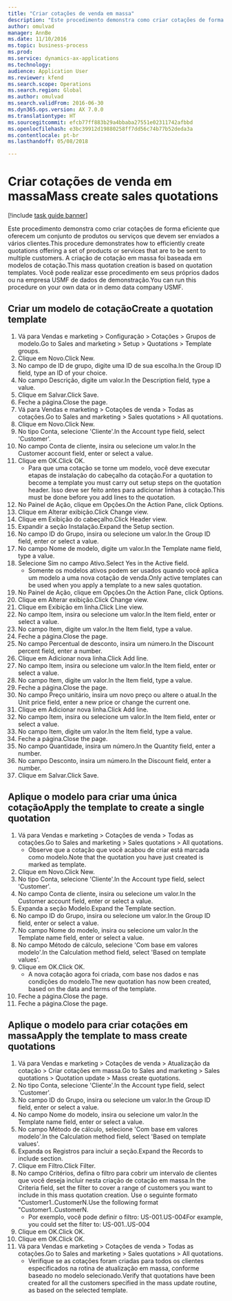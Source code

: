 ```yaml
--- 
title: "Criar cotações de venda em massa"
description: "Este procedimento demonstra como criar cotações de forma eficiente que oferecem um conjunto de produtos ou serviços que devem ser enviados a vários clientes."
author: omulvad
manager: AnnBe
ms.date: 11/10/2016
ms.topic: business-process
ms.prod: 
ms.service: dynamics-ax-applications
ms.technology: 
audience: Application User
ms.reviewer: kfend
ms.search.scope: Operations
ms.search.region: Global
ms.author: omulvad
ms.search.validFrom: 2016-06-30
ms.dyn365.ops.version: AX 7.0.0
ms.translationtype: HT
ms.sourcegitcommit: efcb77ff883b29a4bbaba27551e02311742afbbd
ms.openlocfilehash: e3bc39912d19880258ff7dd56c74b77b52deda3a
ms.contentlocale: pt-br
ms.lasthandoff: 05/08/2018

---
```

# <a name="mass-create-sales-quotations"></a><span data-ttu-id="dc451-103">Criar cotações de venda em massa</span><span class="sxs-lookup"><span data-stu-id="dc451-103">Mass create sales quotations</span></span>

[!include [task guide banner](../../includes/task-guide-banner.md)]

<span data-ttu-id="dc451-104">Este procedimento demonstra como criar cotações de forma eficiente que oferecem um conjunto de produtos ou serviços que devem ser enviados a vários clientes.</span><span class="sxs-lookup"><span data-stu-id="dc451-104">This procedure demonstrates how to efficiently create quotations offering a set of products or services that are to be sent to multiple customers.</span></span> <span data-ttu-id="dc451-105">A criação de cotação em massa foi baseada em modelos de cotação.</span><span class="sxs-lookup"><span data-stu-id="dc451-105">This mass quotation creation is based on quotation templates.</span></span> <span data-ttu-id="dc451-106">Você pode realizar esse procedimento em seus próprios dados ou na empresa USMF de dados de demonstração.</span><span class="sxs-lookup"><span data-stu-id="dc451-106">You can run this procedure on your own data or in demo data company USMF.</span></span>


## <a name="create-a-quotation-template"></a><span data-ttu-id="dc451-107">Criar um modelo de cotação</span><span class="sxs-lookup"><span data-stu-id="dc451-107">Create a quotation template</span></span>
1. <span data-ttu-id="dc451-108">Vá para Vendas e marketing > Configuração > Cotações > Grupos de modelo.</span><span class="sxs-lookup"><span data-stu-id="dc451-108">Go to Sales and marketing > Setup > Quotations > Template groups.</span></span>
2. <span data-ttu-id="dc451-109">Clique em Novo.</span><span class="sxs-lookup"><span data-stu-id="dc451-109">Click New.</span></span>
3. <span data-ttu-id="dc451-110">No campo de ID de grupo, digite uma ID de sua escolha.</span><span class="sxs-lookup"><span data-stu-id="dc451-110">In the Group ID field, type an ID of your choice.</span></span>
4. <span data-ttu-id="dc451-111">No campo Descrição, digite um valor.</span><span class="sxs-lookup"><span data-stu-id="dc451-111">In the Description field, type a value.</span></span>
5. <span data-ttu-id="dc451-112">Clique em Salvar.</span><span class="sxs-lookup"><span data-stu-id="dc451-112">Click Save.</span></span>
6. <span data-ttu-id="dc451-113">Feche a página.</span><span class="sxs-lookup"><span data-stu-id="dc451-113">Close the page.</span></span>
7. <span data-ttu-id="dc451-114">Vá para Vendas e marketing > Cotações de venda > Todas as cotações.</span><span class="sxs-lookup"><span data-stu-id="dc451-114">Go to Sales and marketing > Sales quotations > All quotations.</span></span>
8. <span data-ttu-id="dc451-115">Clique em Novo.</span><span class="sxs-lookup"><span data-stu-id="dc451-115">Click New.</span></span>
9. <span data-ttu-id="dc451-116">No tipo Conta, selecione 'Cliente'.</span><span class="sxs-lookup"><span data-stu-id="dc451-116">In the Account type field, select 'Customer'.</span></span>
10. <span data-ttu-id="dc451-117">No campo Conta de cliente, insira ou selecione um valor.</span><span class="sxs-lookup"><span data-stu-id="dc451-117">In the Customer account field, enter or select a value.</span></span>
11. <span data-ttu-id="dc451-118">Clique em OK.</span><span class="sxs-lookup"><span data-stu-id="dc451-118">Click OK.</span></span>
    * <span data-ttu-id="dc451-119">Para que uma cotação se torne um modelo, você deve executar etapas de instalação do cabeçalho da cotação.</span><span class="sxs-lookup"><span data-stu-id="dc451-119">For a quotation to become a template you must carry out  setup steps on the quotation header.</span></span> <span data-ttu-id="dc451-120">Isso deve ser feito antes para adicionar linhas à cotação.</span><span class="sxs-lookup"><span data-stu-id="dc451-120">This must be done before you add lines to the quotation.</span></span>   
12. <span data-ttu-id="dc451-121">No Painel de Ação, clique em Opções.</span><span class="sxs-lookup"><span data-stu-id="dc451-121">On the Action Pane, click Options.</span></span>
13. <span data-ttu-id="dc451-122">Clique em Alterar exibição.</span><span class="sxs-lookup"><span data-stu-id="dc451-122">Click Change view.</span></span>
14. <span data-ttu-id="dc451-123">Clique em Exibição do cabeçalho.</span><span class="sxs-lookup"><span data-stu-id="dc451-123">Click Header view.</span></span>
15. <span data-ttu-id="dc451-124">Expandir a seção Instalação.</span><span class="sxs-lookup"><span data-stu-id="dc451-124">Expand the Setup section.</span></span>
16. <span data-ttu-id="dc451-125">No campo ID do Grupo, insira ou selecione um valor.</span><span class="sxs-lookup"><span data-stu-id="dc451-125">In the Group ID field, enter or select a value.</span></span>
17. <span data-ttu-id="dc451-126">No campo Nome de modelo, digite um valor.</span><span class="sxs-lookup"><span data-stu-id="dc451-126">In the Template name field, type a value.</span></span>
18. <span data-ttu-id="dc451-127">Selecione Sim no campo Ativo.</span><span class="sxs-lookup"><span data-stu-id="dc451-127">Select Yes in the Active field.</span></span>
    * <span data-ttu-id="dc451-128">Somente os modelos ativos podem ser usados quando você aplica um modelo a uma nova cotação de venda.</span><span class="sxs-lookup"><span data-stu-id="dc451-128">Only active templates can be used when you apply a template to a new sales quotation.</span></span>  
19. <span data-ttu-id="dc451-129">No Painel de Ação, clique em Opções.</span><span class="sxs-lookup"><span data-stu-id="dc451-129">On the Action Pane, click Options.</span></span>
20. <span data-ttu-id="dc451-130">Clique em Alterar exibição.</span><span class="sxs-lookup"><span data-stu-id="dc451-130">Click Change view.</span></span>
21. <span data-ttu-id="dc451-131">Clique em Exibição em linha.</span><span class="sxs-lookup"><span data-stu-id="dc451-131">Click Line view.</span></span>
22. <span data-ttu-id="dc451-132">No campo Item, insira ou selecione um valor.</span><span class="sxs-lookup"><span data-stu-id="dc451-132">In the Item field, enter or select a value.</span></span>
23. <span data-ttu-id="dc451-133">No campo Item, digite um valor.</span><span class="sxs-lookup"><span data-stu-id="dc451-133">In the Item field, type a value.</span></span>
24. <span data-ttu-id="dc451-134">Feche a página.</span><span class="sxs-lookup"><span data-stu-id="dc451-134">Close the page.</span></span>
25. <span data-ttu-id="dc451-135">No campo Percentual de desconto, insira um número.</span><span class="sxs-lookup"><span data-stu-id="dc451-135">In the Discount percent field, enter a number.</span></span>
26. <span data-ttu-id="dc451-136">Clique em Adicionar nova linha.</span><span class="sxs-lookup"><span data-stu-id="dc451-136">Click Add line.</span></span>
27. <span data-ttu-id="dc451-137">No campo Item, insira ou selecione um valor.</span><span class="sxs-lookup"><span data-stu-id="dc451-137">In the Item field, enter or select a value.</span></span>
28. <span data-ttu-id="dc451-138">No campo Item, digite um valor.</span><span class="sxs-lookup"><span data-stu-id="dc451-138">In the Item field, type a value.</span></span>
29. <span data-ttu-id="dc451-139">Feche a página.</span><span class="sxs-lookup"><span data-stu-id="dc451-139">Close the page.</span></span>
30. <span data-ttu-id="dc451-140">No campo Preço unitário, insira um novo preço ou altere o atual.</span><span class="sxs-lookup"><span data-stu-id="dc451-140">In the Unit price field, enter a new price or change the current one.</span></span>
31. <span data-ttu-id="dc451-141">Clique em Adicionar nova linha.</span><span class="sxs-lookup"><span data-stu-id="dc451-141">Click Add line.</span></span>
32. <span data-ttu-id="dc451-142">No campo Item, insira ou selecione um valor.</span><span class="sxs-lookup"><span data-stu-id="dc451-142">In the Item field, enter or select a value.</span></span>
33. <span data-ttu-id="dc451-143">No campo Item, digite um valor.</span><span class="sxs-lookup"><span data-stu-id="dc451-143">In the Item field, type a value.</span></span>
34. <span data-ttu-id="dc451-144">Feche a página.</span><span class="sxs-lookup"><span data-stu-id="dc451-144">Close the page.</span></span>
35. <span data-ttu-id="dc451-145">No campo Quantidade, insira um número.</span><span class="sxs-lookup"><span data-stu-id="dc451-145">In the Quantity field, enter a number.</span></span>
36. <span data-ttu-id="dc451-146">No campo Desconto, insira um número.</span><span class="sxs-lookup"><span data-stu-id="dc451-146">In the Discount field, enter a number.</span></span>
37. <span data-ttu-id="dc451-147">Clique em Salvar.</span><span class="sxs-lookup"><span data-stu-id="dc451-147">Click Save.</span></span>

## <a name="apply-the-template-to-create-a-single-quotation"></a><span data-ttu-id="dc451-148">Aplique o modelo para criar uma única cotação</span><span class="sxs-lookup"><span data-stu-id="dc451-148">Apply the template to create a single quotation</span></span>
1. <span data-ttu-id="dc451-149">Vá para Vendas e marketing > Cotações de venda > Todas as cotações.</span><span class="sxs-lookup"><span data-stu-id="dc451-149">Go to Sales and marketing > Sales quotations > All quotations.</span></span>
    * <span data-ttu-id="dc451-150">Observe que a cotação que você acabou de criar está marcada como modelo.</span><span class="sxs-lookup"><span data-stu-id="dc451-150">Note that the quotation you have just created is marked as template.</span></span>  
2. <span data-ttu-id="dc451-151">Clique em Novo.</span><span class="sxs-lookup"><span data-stu-id="dc451-151">Click New.</span></span>
3. <span data-ttu-id="dc451-152">No tipo Conta, selecione 'Cliente'.</span><span class="sxs-lookup"><span data-stu-id="dc451-152">In the Account type field, select 'Customer'.</span></span>
4. <span data-ttu-id="dc451-153">No campo Conta de cliente, insira ou selecione um valor.</span><span class="sxs-lookup"><span data-stu-id="dc451-153">In the Customer account field, enter or select a value.</span></span>
5. <span data-ttu-id="dc451-154">Expanda a seção Modelo.</span><span class="sxs-lookup"><span data-stu-id="dc451-154">Expand the Template section.</span></span>
6. <span data-ttu-id="dc451-155">No campo ID do Grupo, insira ou selecione um valor.</span><span class="sxs-lookup"><span data-stu-id="dc451-155">In the Group ID field, enter or select a value.</span></span>
7. <span data-ttu-id="dc451-156">No campo Nome do modelo, insira ou selecione um valor.</span><span class="sxs-lookup"><span data-stu-id="dc451-156">In the Template name field, enter or select a value.</span></span>
8. <span data-ttu-id="dc451-157">No campo Método de cálculo, selecione 'Com base em valores modelo'.</span><span class="sxs-lookup"><span data-stu-id="dc451-157">In the Calculation method field, select 'Based on template values'.</span></span>
9. <span data-ttu-id="dc451-158">Clique em OK.</span><span class="sxs-lookup"><span data-stu-id="dc451-158">Click OK.</span></span>
    * <span data-ttu-id="dc451-159">A nova cotação agora foi criada, com base nos dados e nas condições do modelo.</span><span class="sxs-lookup"><span data-stu-id="dc451-159">The new quotation has now been created, based on the data and terms of the template.</span></span>  
10. <span data-ttu-id="dc451-160">Feche a página.</span><span class="sxs-lookup"><span data-stu-id="dc451-160">Close the page.</span></span>
11. <span data-ttu-id="dc451-161">Feche a página.</span><span class="sxs-lookup"><span data-stu-id="dc451-161">Close the page.</span></span>

## <a name="apply-the-template-to-mass-create-quotations"></a><span data-ttu-id="dc451-162">Aplique o modelo para criar cotações em massa</span><span class="sxs-lookup"><span data-stu-id="dc451-162">Apply the template to mass create quotations</span></span>
1. <span data-ttu-id="dc451-163">Vá para Vendas e marketing > Cotações de venda > Atualização da cotação > Criar cotações em massa.</span><span class="sxs-lookup"><span data-stu-id="dc451-163">Go to Sales and marketing > Sales quotations > Quotation update > Mass create quotations.</span></span>
2. <span data-ttu-id="dc451-164">No tipo Conta, selecione 'Cliente'.</span><span class="sxs-lookup"><span data-stu-id="dc451-164">In the Account type field, select 'Customer'.</span></span>
3. <span data-ttu-id="dc451-165">No campo ID do Grupo, insira ou selecione um valor.</span><span class="sxs-lookup"><span data-stu-id="dc451-165">In the Group ID field, enter or select a value.</span></span>
4. <span data-ttu-id="dc451-166">No campo Nome do modelo, insira ou selecione um valor.</span><span class="sxs-lookup"><span data-stu-id="dc451-166">In the Template name field, enter or select a value.</span></span>
5. <span data-ttu-id="dc451-167">No campo Método de cálculo, selecione 'Com base em valores modelo'.</span><span class="sxs-lookup"><span data-stu-id="dc451-167">In the Calculation method field, select 'Based on template values'.</span></span>
6. <span data-ttu-id="dc451-168">Expanda os Registros para incluir a seção.</span><span class="sxs-lookup"><span data-stu-id="dc451-168">Expand the Records to include section.</span></span>
7. <span data-ttu-id="dc451-169">Clique em Filtro.</span><span class="sxs-lookup"><span data-stu-id="dc451-169">Click Filter.</span></span>
8. <span data-ttu-id="dc451-170">No campo Critérios, defina o filtro para cobrir um intervalo de clientes que você deseja incluir nesta criação de cotação em massa.</span><span class="sxs-lookup"><span data-stu-id="dc451-170">In the Criteria field, set the filter to cover a range of customers you want to include in this mass quotation creation.</span></span> <span data-ttu-id="dc451-171">Use o seguinte formato "Customer1..CustomerN.</span><span class="sxs-lookup"><span data-stu-id="dc451-171">Use the following format "Customer1..CustomerN.</span></span>
    * <span data-ttu-id="dc451-172">Por exemplo, você pode definir o filtro: US-001.US-004</span><span class="sxs-lookup"><span data-stu-id="dc451-172">For example, you could set the filter to: US-001..US-004</span></span>  
9. <span data-ttu-id="dc451-173">Clique em OK.</span><span class="sxs-lookup"><span data-stu-id="dc451-173">Click OK.</span></span>
10. <span data-ttu-id="dc451-174">Clique em OK.</span><span class="sxs-lookup"><span data-stu-id="dc451-174">Click OK.</span></span>
11. <span data-ttu-id="dc451-175">Vá para Vendas e marketing > Cotações de venda > Todas as cotações.</span><span class="sxs-lookup"><span data-stu-id="dc451-175">Go to Sales and marketing > Sales quotations > All quotations.</span></span>
    * <span data-ttu-id="dc451-176">Verifique se as cotações foram criadas para todos os clientes especificados na rotina de atualização em massa, conforme baseado no modelo selecionado.</span><span class="sxs-lookup"><span data-stu-id="dc451-176">Verify that quotations have been created for all the customers specified in the mass update routine, as based on the selected template.</span></span>  


